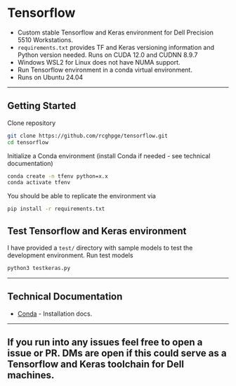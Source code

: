 # Tensorflow 
- Custom stable Tensorflow and Keras environment for Dell Precision 5510 Workstations.
- `requirements.txt` provides TF and Keras versioning information and Python version needed. Runs on CUDA 12.0 and CUDNN 8.9.7
- Windows WSL2 for Linux does not have NUMA support.
- Run Tensorflow environment in a conda virtual environment.
- Runs on Ubuntu 24.04 
---
## Getting Started
Clone repository
```bash
git clone https://github.com/rcghpge/tensorflow.git
cd tensorflow
```

Initialize a Conda environment (install Conda if needed - see technical documentation)
```bash
conda create -n tfenv python=x.x
conda activate tfenv
```

You should be able to replicate the environment via
```bash
pip install -r requirements.txt
```

## Test Tensorflow and Keras environment
I have provided a `test/` directory with sample models to test the development environment. Run test models 
```bash
python3 testkeras.py
```
---
## Technical Documentation
- [Conda](https://docs.conda.io/projects/conda/en/latest/user-guide/install/index.html) - Installation docs.
---
If you run into any issues feel free to open a issue or PR. DMs are open if this could serve as a Tensorflow and Keras toolchain for Dell machines.
---
